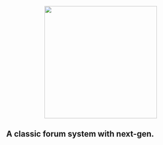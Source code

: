 <p align="center">
    <img width="300px" src="https://github.com/par274/mentionbb/blob/master/public/images/logo.svg" />
</p>

## A classic forum system with next-gen.